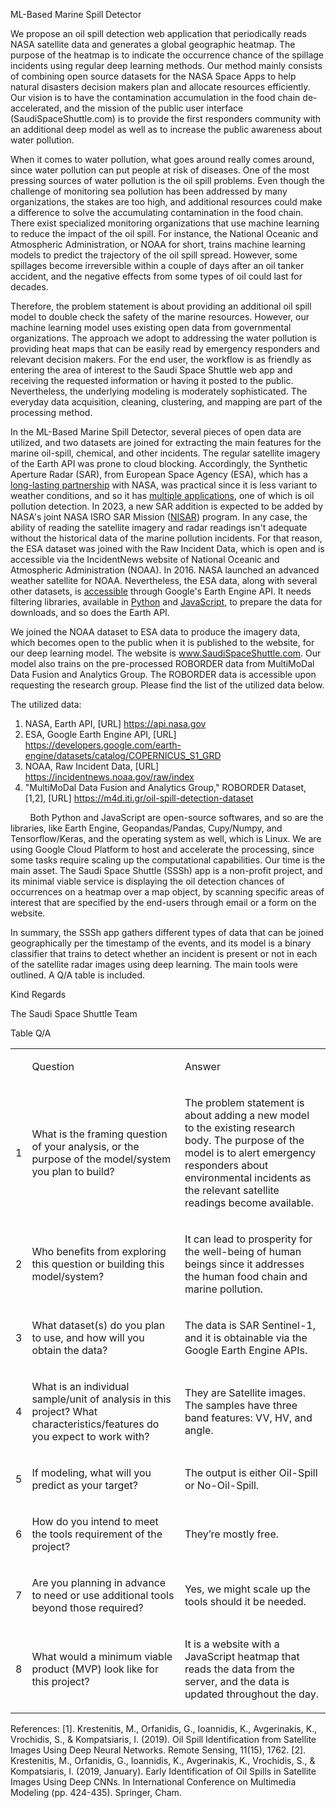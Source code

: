 
<p class="c8 c5"><span class="c3 c5"></span></p><p class="c5 c6"><span class="c4 c5">ML-Based Marine Spill Detector</span></p><p class="c5 c8"><span class="c3 c5"></span></p><p class="c20 c5"><span class="c3 c5">We propose an oil spill detection web application that periodically reads NASA satellite data and generates a global geographic heatmap. The purpose of the heatmap is to indicate the occurrence chance of the spillage incidents using regular deep learning methods. Our method mainly consists of combining open source datasets for the NASA Space Apps to help natural disasters decision makers plan and allocate resources efficiently. Our vision is to have the contamination accumulation in the food chain de-accelerated, and the mission of the public user interface (SaudiSpaceShuttle.com) is to provide the first responders community with an additional deep model as well as to increase the public awareness about water pollution. </span></p><p class="c9"><span class="c7">When it comes to water pollution, what goes around really comes around, since </span><span class="c7 c5">water pollution can put people at risk of diseases. </span><span class="c7">One of the most pressing sources of water pollution is the oil spill problems. Even though the challenge of monitoring sea pollution has been addressed by many organizations, the stakes are too high, and additional resources could make a difference to solve the </span><span class="c7 c5">accumulating</span><span class="c3">&nbsp;contamination in the food chain. There exist specialized monitoring organizations that use machine learning to reduce the impact of the oil spill. For instance, the National Oceanic and Atmospheric Administration, or NOAA for short, trains machine learning models to predict the trajectory of the oil spill spread. However, some spillages become irreversible within a couple of days after an oil tanker accident, and the negative effects from some types of oil could last for decades. </span></p><p class="c9"><span class="c3">Therefore, the problem statement is about providing an additional oil spill model to double check the safety of the marine resources. However, our machine learning model uses existing open data from governmental organizations. The approach we adopt to addressing the water pollution is providing heat maps that can be easily read by emergency responders and relevant decision makers. For the end user, the workflow is as friendly as entering the area of interest to the Saudi Space Shuttle web app and receiving the requested information or having it posted to the public. Nevertheless, the underlying modeling is moderately sophisticated. The everyday data acquisition, cleaning, clustering, and mapping are part of the processing method.</span></p><p class="c11 c5 c16"><span class="c7">In the ML-Based Marine Spill Detector, several pieces of open data are utilized, and two datasets are joined for extracting the main features for the marine oil-spill, chemical, and other incidents. The regular satellite imagery of the Earth API was prone to cloud blocking. Accordingly, the Synthetic Aperture Radar (SAR), from European Space Agency (ESA), which has a </span><span class="c7 c19"><a class="c1" href="https://www.google.com/url?q=https://en.wikipedia.org/wiki/European_Space_Agency%23NASA&amp;sa=D&amp;source=editors&amp;ust=1633489504725000&amp;usg=AOvVaw2w39frJhpoOh3NlFg43b8M">long-lasting partnership</a></span><span class="c7">&nbsp;with NASA, was practical since it is less variant to weather conditions, and so it has </span><span class="c7 c19"><a class="c1" href="https://www.google.com/url?q=https://sentinel.esa.int/web/sentinel/user-guides/sentinel-1-sar/applications/mapping-applications-s1-modes&amp;sa=D&amp;source=editors&amp;ust=1633489504725000&amp;usg=AOvVaw3PLl0eZmS8G2qVTZ20H-p5">multiple applications</a></span><span class="c7">, one of which is oil pollution detection. In 2023, a new SAR addition is expected to be added by NASA&#39;s joint NASA ISRO SAR Mission (</span><span class="c7 c19"><a class="c1" href="https://www.google.com/url?q=https://nisar.jpl.nasa.gov/&amp;sa=D&amp;source=editors&amp;ust=1633489504726000&amp;usg=AOvVaw2ZtMURTEw--KDhgVOLiDWd">NISAR</a></span><span class="c7">) program. In any case, the ability of reading the satellite imagery and radar readings isn&#39;t adequate without the historical data of the marine pollution incidents. For that reason, the ESA dataset was joined with the Raw Incident Data, which is open and is accessible via the IncidentNews website of National Oceanic and Atmospheric Administration (NOAA). In 2016. NASA launched an advanced weather satellite for NOAA. Nevertheless, the ESA data, along with several other datasets, is </span><span class="c7 c19"><a class="c1" href="https://www.google.com/url?q=https://developers.google.com/earth-engine/datasets&amp;sa=D&amp;source=editors&amp;ust=1633489504726000&amp;usg=AOvVaw21jbBBNePdVKVTr4VRt6uu">accessible</a></span><span class="c7">&nbsp;through Google&#39;s Earth Engine API. It needs filtering libraries, available in </span><span class="c7 c19"><a class="c1" href="https://www.google.com/url?q=https://developers.google.com/earth-engine/tutorials/community/intro-to-python-api-guiattard&amp;sa=D&amp;source=editors&amp;ust=1633489504726000&amp;usg=AOvVaw2tDeShnWTxOW1jx5sMhWHv">Python</a></span><span class="c7">&nbsp;and </span><span class="c7 c19"><a class="c1" href="https://www.google.com/url?q=https://developers.google.com/earth-engine/tutorials/tutorial_api_01&amp;sa=D&amp;source=editors&amp;ust=1633489504726000&amp;usg=AOvVaw0sHqhflDMLV8GlJTG3S7sm">JavaScript</a></span><span class="c3">, to prepare the data for downloads, and so does the Earth API. </span></p><p class="c11 c16 c5"><span class="c7">We joined the NOAA dataset to ESA data to produce the imagery data, which becomes open to the public when it is published to the website, for our deep learning model. The website is </span><span class="c7 c19"><a class="c1" href="https://www.google.com/url?q=http://www.saudispaceshuttle.com&amp;sa=D&amp;source=editors&amp;ust=1633489504727000&amp;usg=AOvVaw0dYg2FBMDPIieB6muzwV9v">www.SaudiSpaceShuttle.com</a></span><span class="c3">. Our model also trains on the pre-processed ROBORDER data from MultiMoDal Data Fusion and Analytics Group. The ROBORDER data is accessible upon requesting the research group. Please find the list of the utilized data below.</span></p><p class="c5 c11"><span class="c3">The utilized data:</span></p><ol class="c23 lst-kix_yn5vlkymikgj-0 start" start="1"><li class="c5 c12 li-bullet-0"><span class="c7">NASA, Earth API, [URL] </span><span class="c7 c19"><a class="c1" href="https://www.google.com/url?q=https://api.nasa.gov/&amp;sa=D&amp;source=editors&amp;ust=1633489504727000&amp;usg=AOvVaw0yk7uSz7p8GwRgr_-pj2zd">https://api.nasa.gov</a></span></li><li class="c12 c5 li-bullet-0"><span class="c7">ESA, Google Earth Engine API, [URL] </span><span class="c7 c19"><a class="c1" href="https://www.google.com/url?q=https://developers.google.com/earth-engine/datasets/catalog/COPERNICUS_S1_GRD&amp;sa=D&amp;source=editors&amp;ust=1633489504727000&amp;usg=AOvVaw09pc10ddOuvXya168hRQKI">https://developers.google.com/earth-engine/datasets/catalog/COPERNICUS_S1_GRD</a></span></li><li class="c12 c5 li-bullet-0"><span class="c7">NOAA, Raw Incident Data, [URL] </span><span class="c7 c19"><a class="c1" href="https://www.google.com/url?q=https://incidentnews.noaa.gov/raw/index&amp;sa=D&amp;source=editors&amp;ust=1633489504728000&amp;usg=AOvVaw3JGR6YmmWXFilxiycIYOA9">https://incidentnews.noaa.gov/raw/index</a></span></li><li class="c12 c5 li-bullet-0"><span class="c7">&quot;MultiMoDal Data Fusion and Analytics Group,&quot; ROBORDER Dataset, [1,2], [URL] </span><span class="c7 c19"><a class="c1" href="https://www.google.com/url?q=https://m4d.iti.gr/oil-spill-detection-dataset&amp;sa=D&amp;source=editors&amp;ust=1633489504728000&amp;usg=AOvVaw2TnlAZvr8s9_o-xDoW727t">https://m4d.iti.gr/oil-spill-detection-dataset</a></span><span class="c7">&nbsp;</span></li></ol><p class="c10"><span class="c7">&nbsp;&nbsp;&nbsp;&nbsp;&nbsp;&nbsp;&nbsp;&nbsp;Both Python and JavaScript are open-source softwares, and so are the libraries, like Earth Engine, Geopandas/Pandas, Cupy/Numpy, and Tensorflow/Keras, and the operating system as well, which is Linux. We are using Google Cloud Platform to host and accelerate the processing, since some tasks require scaling up the computational capabilities. Our time is the main asset. The Saudi Space Shuttle (SSSh) app is a non-profit project, and its minimal viable service is displaying the oil detection chances of occurrences on a heatmap over a map object, by scanning specific areas of interest that are specified by the end-users through email or a form on the website. </span></p><p class="c0"><span class="c3"></span></p><p class="c9"><span class="c7">In summary, the SSSh app gathers different types of data that can be joined geographically per the timestamp of the events, and </span><span class="c7 c5">its model is a binary classifier that trains to detect whether an incident is present or not in each of the satellite radar images using deep learning. The main tools were outlined. A Q/A table is included. </span></p><p class="c0"><span class="c3"></span></p><p class="c9"><span class="c4">Kind Regards</span></p><p class="c9"><span class="c3">The Saudi Space Shuttle Team</span></p><p class="c8" dir="rtl"><span class="c3 c5"></span></p><p class="c8" dir="rtl"><span class="c3 c5"></span></p><p class="c8" dir="rtl"><span class="c3 c5"></span></p><p class="c8" dir="rtl"><span class="c3 c5"></span></p><p class="c8" dir="rtl"><span class="c3 c5"></span></p><p class="c8"><span class="c3 c5"></span></p><p class="c8"><span class="c3 c5"></span></p><p class="c8"><span class="c3 c5"></span></p><p class="c8"><span class="c3 c5"></span></p><p class="c8"><span class="c3 c5"></span></p><p class="c8"><span class="c3 c5"></span></p><p class="c8"><span class="c3 c5"></span></p><p class="c8" dir="rtl"><span class="c3 c5"></span></p><p class="c10"><span class="c4">Table Q/A</span></p><p class="c0"><span class="c3"></span></p><a id="t.69c9aec6e1d134400c23d10e2159c61757b6dae9"></a><a id="t.0"></a><table class="c21"><tbody><tr class="c24"><td class="c18" colspan="1" rowspan="1"><p class="c0"><span class="c3"></span></p></td><td class="c2" colspan="1" rowspan="1"><p class="c10"><span class="c3">Question</span></p></td><td class="c15" colspan="1" rowspan="1"><p class="c10"><span class="c3">Answer</span></p></td></tr><tr class="c24"><td class="c18" colspan="1" rowspan="1"><p class="c10"><span class="c3">1</span></p></td><td class="c2" colspan="1" rowspan="1"><p class="c10"><span class="c3">What is the framing question of your analysis, or the purpose of the model/system you plan to build? </span></p></td><td class="c15" colspan="1" rowspan="1"><p class="c10"><span class="c3">The problem statement is about adding a new model to the existing research body. The purpose of the model is to alert emergency responders about environmental incidents as the relevant satellite readings become available. </span></p></td></tr><tr class="c24"><td class="c18" colspan="1" rowspan="1"><p class="c10"><span class="c3">2</span></p></td><td class="c2" colspan="1" rowspan="1"><p class="c10"><span class="c3">Who benefits from exploring this question or building this model/system?</span></p></td><td class="c15" colspan="1" rowspan="1"><p class="c10"><span class="c3">It can lead to prosperity for the well-being of human beings since it addresses the human food chain and marine pollution. </span></p></td></tr><tr class="c24"><td class="c18" colspan="1" rowspan="1"><p class="c10"><span class="c3">3</span></p></td><td class="c2" colspan="1" rowspan="1"><p class="c10"><span class="c3">What dataset(s) do you plan to use, and how will you obtain the data? </span></p><p class="c0"><span class="c3"></span></p></td><td class="c15" colspan="1" rowspan="1"><p class="c10"><span class="c3">The data is SAR Sentinel-1, and it is obtainable via the Google Earth Engine APIs. </span></p><p class="c0"><span class="c3"></span></p></td></tr><tr class="c24"><td class="c18" colspan="1" rowspan="1"><p class="c10"><span class="c3">4</span></p></td><td class="c2" colspan="1" rowspan="1"><p class="c10"><span class="c3">What is an individual sample/unit of analysis in this project? What characteristics/features do you expect to work with? </span></p></td><td class="c15" colspan="1" rowspan="1"><p class="c10"><span class="c3">They are Satellite images. The samples have three band features: VV, HV, and angle. </span></p><p class="c0"><span class="c3"></span></p></td></tr><tr class="c24"><td class="c18" colspan="1" rowspan="1"><p class="c10"><span class="c3">5</span></p></td><td class="c2" colspan="1" rowspan="1"><p class="c10"><span class="c3">If modeling, what will you predict as your target? </span></p></td><td class="c15" colspan="1" rowspan="1"><p class="c10"><span class="c3">The output is either Oil-Spill or No-Oil-Spill.</span></p><p class="c0"><span class="c3"></span></p></td></tr><tr class="c24"><td class="c18" colspan="1" rowspan="1"><p class="c10"><span class="c3">6</span></p></td><td class="c2" colspan="1" rowspan="1"><p class="c10"><span class="c3">How do you intend to meet the tools requirement of the project? </span></p><p class="c0"><span class="c3"></span></p></td><td class="c15" colspan="1" rowspan="1"><p class="c10"><span class="c3">They&rsquo;re mostly free.</span></p><p class="c0"><span class="c3"></span></p></td></tr><tr class="c24"><td class="c18" colspan="1" rowspan="1"><p class="c10"><span class="c3">7</span></p></td><td class="c2" colspan="1" rowspan="1"><p class="c10"><span class="c3">Are you planning in advance to need or use additional tools beyond those required? </span></p><p class="c0"><span class="c3"></span></p></td><td class="c15" colspan="1" rowspan="1"><p class="c10"><span class="c3">Yes, we might scale up the tools should it be needed. </span></p><p class="c0"><span class="c3"></span></p></td></tr><tr class="c24"><td class="c18" colspan="1" rowspan="1"><p class="c10"><span class="c3">8</span></p></td><td class="c2" colspan="1" rowspan="1"><p class="c10"><span class="c3">What would a minimum viable product (MVP) look like for this project? </span></p></td><td class="c15" colspan="1" rowspan="1"><p class="c10"><span class="c3">It is a website with a JavaScript heatmap that reads the data from the server, and the data is updated throughout the day. </span></p></td></tr></tbody></table><p class="c0"><span class="c3"></span></p><p class="c20"><span class="c5 c14">References: </span><span class="c3 c5">[1]. Krestenitis, M., Orfanidis, G., Ioannidis, K., Avgerinakis, K., Vrochidis, S., &amp; Kompatsiaris, I. (2019). Oil Spill Identification from Satellite Images Using Deep Neural Networks. Remote Sensing, 11(15), 1762. [2]. Krestenitis, M., Orfanidis, G., Ioannidis, K., Avgerinakis, K., Vrochidis, S., &amp; Kompatsiaris, I. (2019, January). Early Identification of Oil Spills in Satellite Images Using Deep CNNs. In International Conference on Multimedia Modeling (pp. 424-435). Springer, Cham.</span></p>
